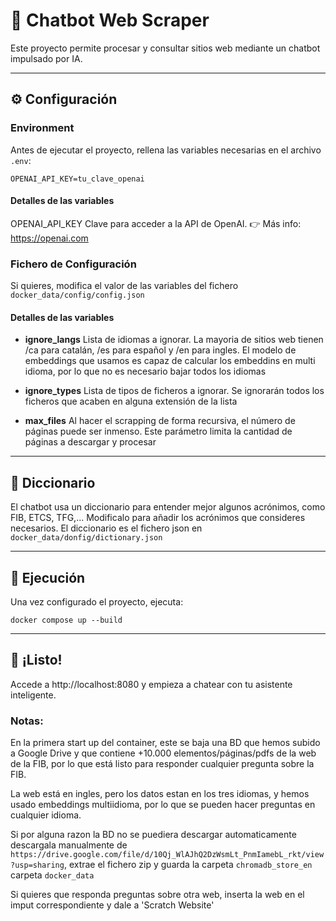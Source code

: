 # 🧠 Chatbot Web Scraper

Este proyecto permite procesar y consultar sitios web mediante un chatbot impulsado por IA.

---

## ⚙️ Configuración

### Environment
Antes de ejecutar el proyecto, rellena las variables necesarias en el archivo `.env`:

```env
OPENAI_API_KEY=tu_clave_openai
```

#### Detalles de las variables
OPENAI_API_KEY
Clave para acceder a la API de OpenAI.
👉 Más info: https://openai.com

### Fichero de Configuración
Si quieres, modifica el valor de las variables del fichero `docker_data/config/config.json`

#### Detalles de las variables
* <b>ignore_langs</b> Lista de idiomas a ignorar. La mayoria de sitios web tienen /ca para catalán, /es para español y /en para ingles. El modelo de embeddings que usamos es capaz de calcular los embeddins en multi idioma, por lo que no es necesario bajar todos los idiomas

* <b>ignore_types</b> Lista de tipos de ficheros a ignorar. Se ignorarán todos los ficheros que acaben en alguna extensión de la lista

* <b>max_files</b> Al hacer el scrapping de forma recursiva, el número de páginas puede ser inmenso. Este parámetro limita la cantidad de páginas a descargar y procesar
---

## 📖 Diccionario

El chatbot usa un diccionario para entender mejor algunos acrónimos, como FIB, ETCS, TFG,... Modificalo para añadir los acrónimos que consideres necesarios. El diccionario es el fichero json en `docker_data/donfig/dictionary.json`


---

## 🚀 Ejecución
Una vez configurado el proyecto, ejecuta:

```
docker compose up --build
```
---

## 🎉 ¡Listo!
Accede a http://localhost:8080 y empieza a chatear con tu asistente inteligente.

### Notas:
En la primera start up del container, este se baja una BD que hemos subido a Google Drive y que contiene +10.000 elementos/páginas/pdfs de la web de la FIB, por lo que está listo para responder cualquier pregunta sobre la FIB.

La web está en ingles, pero los datos estan en los tres idiomas, y hemos usado embeddings multiidioma, por lo que se pueden hacer preguntas en cualquier idioma.

Si por alguna razon la BD no se puediera descargar automaticamente descargala manualmente de `https://drive.google.com/file/d/10Qj_WlAJhQ2DzWsmLt_PnmIamebL_rkt/view?usp=sharing`, extrae el fichero zip y guarda la carpeta `chromadb_store_en` carpeta `docker_data`

Si quieres que responda preguntas sobre otra web, inserta la web en el imput correspondiente y dale a 'Scratch Website'

